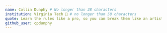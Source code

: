 ```yaml
---
name: Collin Dunphy # No longer than 28 characters
institution: Virginia Tech 🚩 # no longer than 58 characters
quote: Learn the rules like a pro, so you can break them like an artist. # no longer than 100 characters, avoid using quotes(") to guarantee the format remains the same.
github_user: cpdunphy
---
```

